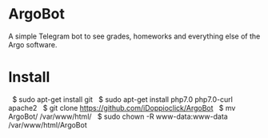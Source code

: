 # ArgoBot
A simple Telegram bot to see grades, homeworks and everything else of the Argo software.

# Install

   $ sudo apt-get install git
   $ sudo apt-get install php7.0 php7.0-curl apache2
   $ git clone https://github.com/iDoppioclick/ArgoBot
   $ mv ArgoBot/ /var/www/html/
   $ sudo chown -R www-data:www-data /var/www/html/ArgoBot

